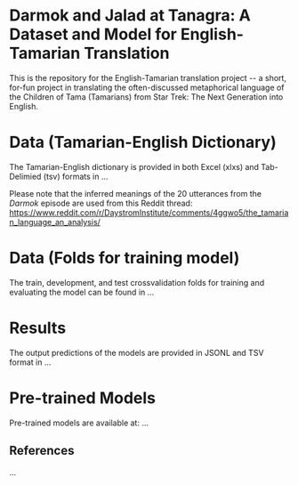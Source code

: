 Darmok and Jalad at Tanagra: A Dataset and Model for English-Tamarian Translation
=========================================================================

This is the repository for the English-Tamarian translation project -- a short, for-fun project in translating the often-discussed metaphorical language of the Children of Tama (Tamarians) from Star Trek: The Next Generation into English. 

Data (Tamarian-English Dictionary)
========

The Tamarian-English dictionary is provided in both Excel (xlxs) and Tab-Delimied (tsv) formats in ...

Please note that the inferred meanings of the 20 utterances from the *Darmok* episode are used from this Reddit thread: https://www.reddit.com/r/DaystromInstitute/comments/4ggwo5/the_tamarian_language_an_analysis/


Data (Folds for training model)
========
The train, development, and test crossvalidation folds for training and evaluating the model can be found in ...

Results
========
The output predictions of the models are provided in JSONL and TSV format in ...

Pre-trained Models
========
Pre-trained models are available at: ...


## References

...


